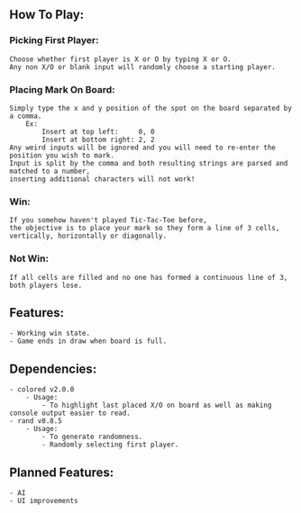 ## How To Play:
### Picking First Player:
    Choose whether first player is X or O by typing X or O. 
    Any non X/O or blank input will randomly choose a starting player.
### Placing Mark On Board:
    Simply type the x and y position of the spot on the board separated by a comma. 
        Ex:
            Insert at top left:     0, 0
            Insert at bottom right: 2, 2
    Any weird inputs will be ignored and you will need to re-enter the position you wish to mark.
    Input is split by the comma and both resulting strings are parsed and matched to a number, 
    inserting additional characters will not work!
### Win:
    If you somehow haven't played Tic-Tac-Toe before, 
    the objective is to place your mark so they form a line of 3 cells, 
    vertically, horizontally or diagonally.
### Not Win:
    If all cells are filled and no one has formed a continuous line of 3, both players lose.

## Features: 
    - Working win state.
    - Game ends in draw when board is full.

## Dependencies:
    - colored v2.0.0
        - Usage: 
            - To highlight last placed X/O on board as well as making console output easier to read.
    - rand v0.8.5
        - Usage:
            - To generate randomness.
            - Randomly selecting first player.

## Planned Features:
    - AI
    - UI improvements
